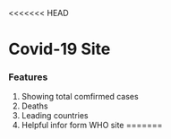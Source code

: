 <<<<<<< HEAD
# Covid-19 Site
### Features 
1. Showing total comfirmed cases
2. Deaths
3. Leading countries 
4. Helpful infor form WHO site
=======

